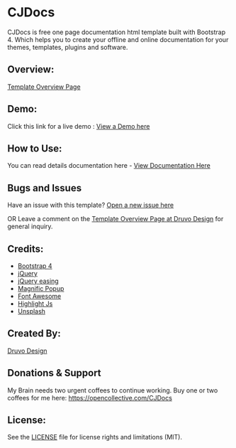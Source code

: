 # CJDocs
CJDocs is free one page documentation html template built with Bootstrap 4. Which helps you to create your offline and online documentation for your themes, templates, plugins and software.

## Overview:
<a href="http://www.druvo.net/CJDocs-free-one-page-documentation-html-template.html">Template Overview Page</a>

## Demo:
Click this link for a live demo : <a href="http://demo.druvo.net/html/CJDocs/demos.html">View a Demo here</a>

## How to Use:
You can read details documentation here - <a href="http://demo.druvo.net/html/CJDocs/help/">View Documentation Here</a>

## Bugs and Issues
Have an issue with this template? <a href="https://github.com/druvo/CJDocs/issues">Open a new issue here</a>

OR Leave a comment on the <a href="http://www.druvo.net/CJDocs-one-page-documentation-html-template/">Template Overview Page at Druvo Design</a> for general inquiry.

## Credits:
<ul>
<li><a href="http://getbootstrap.com/">Bootstrap 4</a></li>
<li><a href="http://www.jquery.com/">jQuery</a></li>
<li><a href="http://gsgd.co.uk/sandbox/jquery/easing/">jQuery easing</a></li>
<li><a href="http://dimsemenov.com/plugins/magnific-popup/">Magnific Popup</a></li>
<li><a href="https://fontawesome.com/">Font Awesome</a></li>
<li><a href="https://highlightjs.org/">Highlight Js</a></li>
<li><a href="https://unsplash.com/">Unsplash</a></li>
</ul>

## Created By:
<a href="http://www.druvo.net/">Druvo Design</a>

## Donations & Support
My Brain needs two urgent coffees to continue working. Buy one or two coffees for me here: https://opencollective.com/CJDocs

## License:
See the <a href="https://github.com/druvo/CJDocs/blob/main/LICENSE">LICENSE</a> file for license rights and limitations (MIT).
